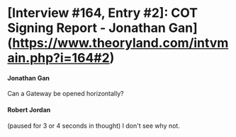 # [Interview #164, Entry #2]: COT Signing Report - Jonathan Gan](https://www.theoryland.com/intvmain.php?i=164#2)

#### Jonathan Gan

Can a Gateway be opened horizontally?

#### Robert Jordan

(paused for 3 or 4 seconds in thought) I don't see why not.

